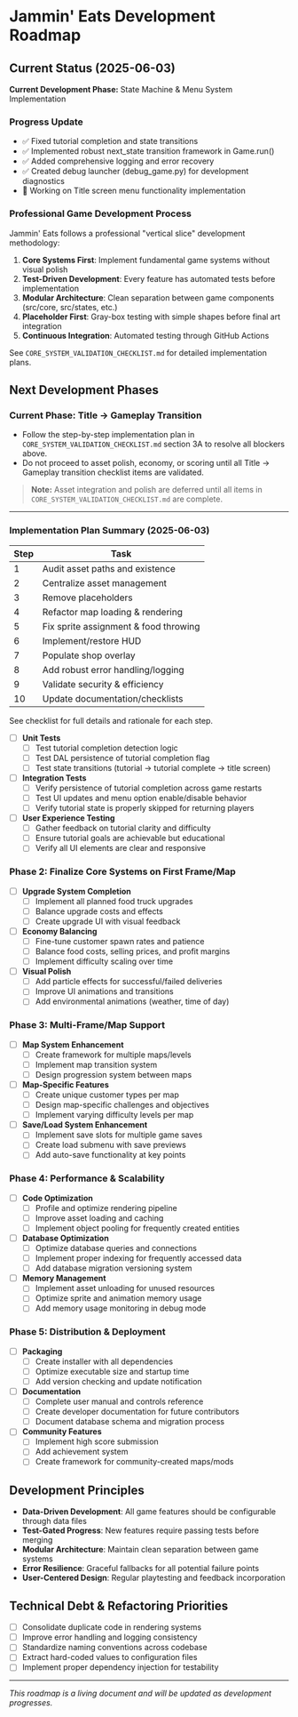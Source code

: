 # Jammin' Eats Development Roadmap

## Current Status (2025-06-03)

**Current Development Phase:** State Machine & Menu System Implementation

### Progress Update
- ✅ Fixed tutorial completion and state transitions
- ✅ Implemented robust next_state transition framework in Game.run() 
- ✅ Added comprehensive logging and error recovery
- ✅ Created debug launcher (debug_game.py) for development diagnostics
- 🔄 Working on Title screen menu functionality implementation

### Professional Game Development Process
Jammin' Eats follows a professional "vertical slice" development methodology:

1. **Core Systems First**: Implement fundamental game systems without visual polish
2. **Test-Driven Development**: Every feature has automated tests before implementation
3. **Modular Architecture**: Clean separation between game components (src/core, src/states, etc.)
4. **Placeholder First**: Gray-box testing with simple shapes before final art integration
5. **Continuous Integration**: Automated testing through GitHub Actions

See `CORE_SYSTEM_VALIDATION_CHECKLIST.md` for detailed implementation plans.

## Next Development Phases

### Current Phase: Title → Gameplay Transition

- Follow the step-by-step implementation plan in `CORE_SYSTEM_VALIDATION_CHECKLIST.md` section 3A to resolve all blockers above.
- Do not proceed to asset polish, economy, or scoring until all Title → Gameplay transition checklist items are validated.

> **Note:** Asset integration and polish are deferred until all items in `CORE_SYSTEM_VALIDATION_CHECKLIST.md` are complete.

---

### Implementation Plan Summary (2025-06-03)
| Step | Task |
|------|------|
| 1 | Audit asset paths and existence |
| 2 | Centralize asset management |
| 3 | Remove placeholders |
| 4 | Refactor map loading & rendering |
| 5 | Fix sprite assignment & food throwing |
| 6 | Implement/restore HUD |
| 7 | Populate shop overlay |
| 8 | Add robust error handling/logging |
| 9 | Validate security & efficiency |
| 10 | Update documentation/checklists |

See checklist for full details and rationale for each step.

- [ ] **Unit Tests**
  - [ ] Test tutorial completion detection logic
  - [ ] Test DAL persistence of tutorial completion flag
  - [ ] Test state transitions (tutorial → tutorial complete → title screen)

- [ ] **Integration Tests**
  - [ ] Verify persistence of tutorial completion across game restarts
  - [ ] Test UI updates and menu option enable/disable behavior
  - [ ] Verify tutorial state is properly skipped for returning players

- [ ] **User Experience Testing**
  - [ ] Gather feedback on tutorial clarity and difficulty
  - [ ] Ensure tutorial goals are achievable but educational
  - [ ] Verify all UI elements are clear and responsive

### Phase 2: Finalize Core Systems on First Frame/Map

- [ ] **Upgrade System Completion**
  - [ ] Implement all planned food truck upgrades
  - [ ] Balance upgrade costs and effects
  - [ ] Create upgrade UI with visual feedback

- [ ] **Economy Balancing**
  - [ ] Fine-tune customer spawn rates and patience
  - [ ] Balance food costs, selling prices, and profit margins
  - [ ] Implement difficulty scaling over time

- [ ] **Visual Polish**
  - [ ] Add particle effects for successful/failed deliveries
  - [ ] Improve UI animations and transitions
  - [ ] Add environmental animations (weather, time of day)

### Phase 3: Multi-Frame/Map Support

- [ ] **Map System Enhancement**
  - [ ] Create framework for multiple maps/levels
  - [ ] Implement map transition system
  - [ ] Design progression system between maps

- [ ] **Map-Specific Features**
  - [ ] Create unique customer types per map
  - [ ] Design map-specific challenges and objectives
  - [ ] Implement varying difficulty levels per map

- [ ] **Save/Load System Enhancement**
  - [ ] Implement save slots for multiple game saves
  - [ ] Create load submenu with save previews
  - [ ] Add auto-save functionality at key points

### Phase 4: Performance & Scalability

- [ ] **Code Optimization**
  - [ ] Profile and optimize rendering pipeline
  - [ ] Improve asset loading and caching
  - [ ] Implement object pooling for frequently created entities

- [ ] **Database Optimization**
  - [ ] Optimize database queries and connections
  - [ ] Implement proper indexing for frequently accessed data
  - [ ] Add database migration versioning system

- [ ] **Memory Management**
  - [ ] Implement asset unloading for unused resources
  - [ ] Optimize sprite and animation memory usage
  - [ ] Add memory usage monitoring in debug mode

### Phase 5: Distribution & Deployment

- [ ] **Packaging**
  - [ ] Create installer with all dependencies
  - [ ] Optimize executable size and startup time
  - [ ] Add version checking and update notification

- [ ] **Documentation**
  - [ ] Complete user manual and controls reference
  - [ ] Create developer documentation for future contributors
  - [ ] Document database schema and migration process

- [ ] **Community Features**
  - [ ] Implement high score submission
  - [ ] Add achievement system
  - [ ] Create framework for community-created maps/mods

## Development Principles

- **Data-Driven Development**: All game features should be configurable through data files
- **Test-Gated Progress**: New features require passing tests before merging
- **Modular Architecture**: Maintain clean separation between game systems
- **Error Resilience**: Graceful fallbacks for all potential failure points
- **User-Centered Design**: Regular playtesting and feedback incorporation

## Technical Debt & Refactoring Priorities

- [ ] Consolidate duplicate code in rendering systems
- [ ] Improve error handling and logging consistency
- [ ] Standardize naming conventions across codebase
- [ ] Extract hard-coded values to configuration files
- [ ] Implement proper dependency injection for testability

---

*This roadmap is a living document and will be updated as development progresses.*
